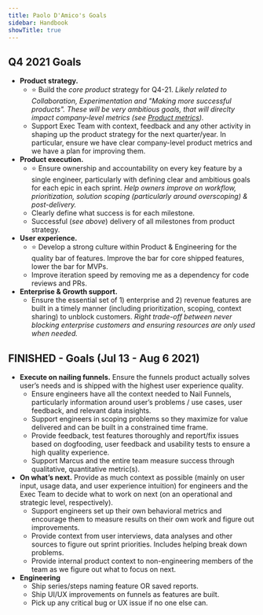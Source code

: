 ```yaml
---
title: Paolo D'Amico's Goals
sidebar: Handbook
showTitle: true
---
```


## Q4 2021 Goals

- **Product strategy.**
  - ⭐️ Build the _core product_ strategy for Q4-21. _Likely related to Collaboration, Experimentation and "Making more successful products". These will be very ambitious goals, that will direclty impact company-level metrics (see [Product metrics](/handbook/product/metrics))._
  - Support Exec Team with context, feedback and any other activity in shaping up the product strategy for the next quarter/year. In particular, ensure we have clear company-level product metrics and we have a plan for improving them.
- **Product execution.**
  - ⭐️ Ensure ownership and accountability on every key feature by a single engineer, particularly with defining clear and ambitious goals for each epic in each sprint. _Help owners improve on workflow, prioritization, solution scoping (particularly around overscoping) & post-delivery._
  - Clearly define what success is for each milestone.
  - Successful (*see above*) delivery of all milestones from product strategy.
- **User experience.**
  - ⭐️ Develop a strong culture within Product & Engineering for the quality bar of features. Improve the bar for core shipped features, lower the bar for MVPs.
  - Improve iteration speed by removing me as a dependency for code reviews and PRs.
- **Enterprise & Growth support.**
  - Ensure the essential set of 1) enterprise and 2) revenue features are built in a timely manner (including prioritization, scoping, context sharing) to unblock customers. _Right trade-off between never blocking enterprise customers and ensuring resources are only used when needed._
    
## FINISHED -  Goals (Jul 13 - Aug 6 2021)
- **Execute on nailing funnels.** Ensure the funnels product actually solves user’s needs and is shipped with the highest user experience quality.
  - Ensure engineers have all the context needed to Nail Funnels, particularly information around user’s problems / use cases, user feedback, and relevant data insights.
  - Support engineers in scoping problems so they maximize for value delivered and can be built in a constrained time frame.  
  - Provide feedback, test features thoroughly and report/fix issues based on dogfooding, user feedback and usability tests to ensure a high quality experience.
  - Support Marcus and the entire team measure success through qualitative, quantitative metric(s).
- **On what’s next.** Provide as much context as possible (mainly on user input, usage data, and user experience intuition) for engineers and the Exec Team to decide what to work on next (on an operational and strategic level, respectively).
  - Support engineers set up their own behavioral metrics and encourage them to measure results on their own work and figure out improvements.
  - Provide context from user interviews, data analyses and other sources to figure out sprint priorities. Includes helping break down problems.
  - Provide internal product context to non-engineering members of the team as we figure out what to focus on next. 
- **Engineering**
  - Ship series/steps naming feature OR saved reports.
  - Ship UI/UX improvements on funnels as features are built.
  - Pick up any critical bug or UX issue if no one else can.